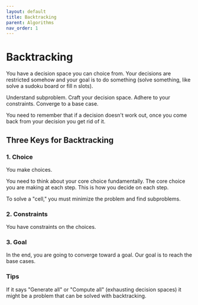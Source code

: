 ```yaml
---
layout: default
title: Backtracking
parent: Algorithms
nav_order: 1
---
```


# Backtracking

You have a decision space you can choice from. Your decisions are restricted somehow
and your goal is to do something (solve something, like solve a sudoku board or fill n slots).

Understand subproblem. Craft your decision space. Adhere to your constraints. Converge to a
base case.

You need to remember that if a decision doesn't work out, once you come back from your decision
you get rid of it.

## Three Keys for Backtracking

### 1. Choice

You make choices.

You need to think about your core choice fundamentally. The core choice you are making at
each step. This is how you decide on each step.

To solve a "cell," you must minimize the problem and find subproblems.

### 2. Constraints

You have constraints on the choices.

### 3. Goal

In the end, you are going to converge toward a goal. Our goal is to reach the base cases.

### Tips

If it says "Generate all" or "Compute all" (exhausting decision spaces) it might be a problem
that can be solved with backtracking.
